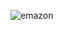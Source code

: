 ![emazon](https://user-images.githubusercontent.com/76260461/134563587-bd231ab4-d43b-4286-8f4d-5781719a0f50.png)
